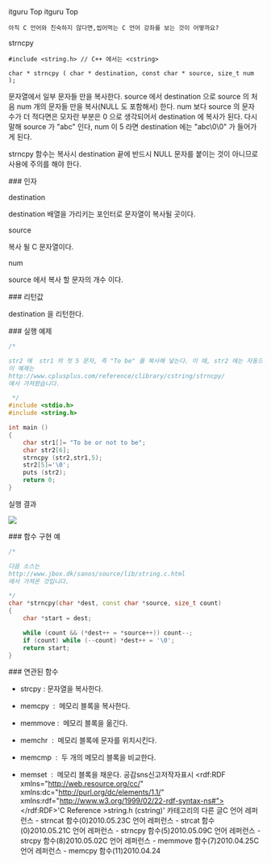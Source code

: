  itguru Top itguru Top

```warning
아직 C 언어와 친숙하지 않다면,씹어먹는 C 언어 강좌를 보는 것이 어떻까요?

```

strncpy
```info
#include <string.h> // C++ 에서는 <cstring>

char * strncpy ( char * destination, const char * source, size_t num );

```

문자열에서 일부 문자들 만을 복사한다.
source 에서 destination 으로 source 의 처음 num 개의 문자들 만을 복사(NULL 도 포함해서) 한다. num 보다 source 의 문자 수가 더 적다면은 모자란 부분은 0 으로 생각되어서 destination 에 복사가 된다. 다시 말해 source 가 "abc" 인다, num 이 5 라면 destination 에는 "abc\0\0" 가 들어가게 된다.

strncpy 함수는 복사시 destination 끝에 반드시 NULL 문자를 붙이는 것이 아니므로 사용에 주의를 해야 한다.

### 인자

destination

destination 배열을 가리키는 포인터로 문자열이 복사될 곳이다.

source

복사 될 C 문자열이다.

num

source 에서 복사 할 문자의 개수 이다.

### 리턴값

destination 을 리턴한다.

### 실행 예제

```cpp
/*

str2 에  str1 의 첫 5 문자, 즉 "To be" 를 복사해 넣는다. 이 때, str2 에는 자동으로 끝에 NULL 문자가 붙는 것이 아니므로 인위적으로 넣어주어야 한다.
이 예제는
http://www.cplusplus.com/reference/clibrary/cstring/strncpy/
에서 가져왔습니다.

 */
#include <stdio.h>
#include <string.h>

int main ()
{
    char str1[]= "To be or not to be";
    char str2[6];
    strncpy (str2,str1,5);
    str2[5]='\0';
    puts (str2);
    return 0;
}
```


실행 결과

![](http://img1.daumcdn.net/thumb/R1920x0/?fname=http%3A%2F%2Fcfile23.uf.tistory.com%2Fimage%2F135F511C4BF5F68C075CFF)

### 함수 구현 예

```cpp
/*

다음 소스는
http://www.jbox.dk/sanos/source/lib/string.c.html
에서 가져온 것입니다.

*/
char *strncpy(char *dest, const char *source, size_t count)
{
    char *start = dest;

    while (count && (*dest++ = *source++)) count--;
    if (count) while (--count) *dest++ = '\0';
    return start;
}

```


### 연관된 함수


* strcpy : 문자열을 복사한다.

* memcpy  :  메모리 블록을 복사한다.
* memmove :  메모리 블록을 옮긴다.

* memchr  :  메모리 블록에 문자를 위치시킨다.

* memcmp  :  두 개의 메모리 블록을 비교한다.

* memset  :  메모리 블록을 채운다.
공감sns신고저작자표시	<rdf:RDF xmlns="http://web.resource.org/cc/" xmlns:dc="http://purl.org/dc/elements/1.1/" xmlns:rdf="http://www.w3.org/1999/02/22-rdf-syntax-ns#">		<Work rdf:about="">			<license rdf:resource="http://creativecommons.org/licenses/by-fr/2.0/kr/" />		</Work>		<License rdf:about="http://creativecommons.org/licenses/by-fr/">			<permits rdf:resource="http://web.resource.org/cc/Reproduction"/>			<permits rdf:resource="http://web.resource.org/cc/Distribution"/>			<requires rdf:resource="http://web.resource.org/cc/Notice"/>			<requires rdf:resource="http://web.resource.org/cc/Attribution"/>			<permits rdf:resource="http://web.resource.org/cc/DerivativeWorks"/>		</License>	</rdf:RDF>'C Reference >string.h (cstring)' 카테고리의 다른 글C 언어 레퍼런스 - strncat 함수(0)2010.05.23C 언어 레퍼런스 - strcat 함수(0)2010.05.21C 언어 레퍼런스 - strncpy 함수(5)2010.05.09C 언어 레퍼런스 - strcpy 함수(8)2010.05.02C 언어 레퍼런스 - memmove 함수(7)2010.04.25C 언어 레퍼런스 - memcpy 함수(11)2010.04.24

